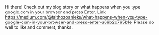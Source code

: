 Hi there! 
Check out my blog story on what happens when you type google.com in your browser and press Enter. 
Link: https://medium.com/@faithozoanieke/what-happens-when-you-type-google-com-in-your-browser-and-press-enter-a06b2c765b1e.
Please do well to like and comment, thanks.
